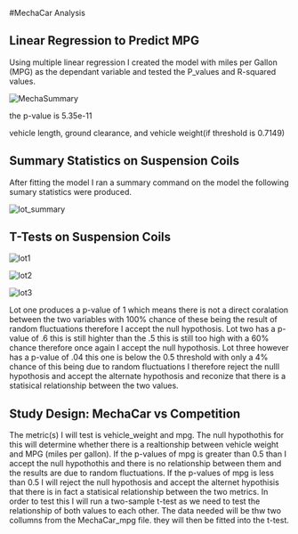 #MechaCar Analysis

## Linear Regression to Predict MPG

Using multiple linear regression I created the model with miles per Gallon (MPG) as the dependant variable and tested the P_values and R-squared values. 


![MechaSummary](https://user-images.githubusercontent.com/111584967/218908242-bfb58124-1a86-4a6d-ae39-4efe087db8c5.PNG)


the p-value is 5.35e-11 

vehicle length, ground clearance, and vehicle weight(if threshold is 0.7149)  


## Summary Statistics on Suspension Coils
After fitting the model I ran a summary command on the model the following sumary statistics were produced.


![lot_summary](https://user-images.githubusercontent.com/111584967/218908573-0c70d182-6088-426e-839b-382c13af0aae.PNG)




## T-Tests on Suspension Coils

![lot1](https://user-images.githubusercontent.com/111584967/218909455-3f34ccf6-d822-49d2-983c-4aabcf701978.PNG)

![lot2](https://user-images.githubusercontent.com/111584967/218909472-9f714984-4284-4a3f-9a15-75f6b2b5035c.PNG)

![lot3](https://user-images.githubusercontent.com/111584967/218909511-56571089-7842-4fa1-937d-e9d5a28678f6.PNG)

Lot one produces a p-value of 1 which means there is not a direct coralation between the two variables with 100% chance of these being the result of random fluctuations therefore I accept the null hypothosis. Lot two has a p-value of .6 this is still highter than the .5 this is still too high with a 60% chance therefore once again I accept the null hypothosis. Lot three however has a p-value of .04 this one is below the 0.5 threshold with only a 4% chance of this being due to random fluctuations I therefore reject the nulll hypothosis and accept the alternate hypothosis and reconize that there is a statisical relationship between the two values.

## Study Design: MechaCar vs Competition
The metric(s) I will test is vehicle_weight and mpg.
The null hypothothis for this will determine whether there is a realtionship between vehicle weight and MPG (miles per gallon). 
If the p-values of mpg is greater than 0.5 than I accept the null hypothothis and there is no relationship between them and the results are due to random fluctuations. If the p-values of mpg is less than 0.5 I will reject the null hypothosis and accept the alternet hypothisis that there is in fact a statisical relationship between the two metrics. In order to test this I will run a two-sample t-test as we need to test the relationship of both values to each other.
The data needed will be thw two collumns from the MechaCar_mpg file. they will then be fitted into the t-test.


